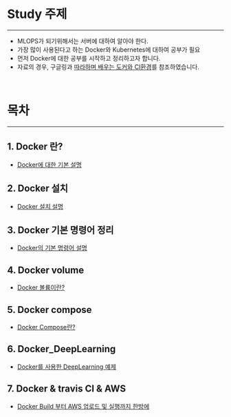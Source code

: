 # Study 주제

<hr/>

- MLOPS가 되기위해서는 서버에 대하여 알아야 한다.
- 가장 많이 사용된다고 하는 Docker와 Kubernetes에 대하여 공부가 필요
- 먼저 Docker에 대한 공부를 시작하고 정리하고자 합니다.
- 자료의 경우, 구글링과 [따라하며 배우는 도커와 CI환경](https://www.inflearn.com/course/%EB%94%B0%EB%9D%BC%ED%95%98%EB%A9%B0-%EB%B0%B0%EC%9A%B0%EB%8A%94-%EB%8F%84%EC%BB%A4-ci/dashboard)를 참조하였습니다.
</br>

# 목차

<hr/>

## 1. Docker 란?
- [Docker에 대한 기본 설명](https://github.com/heohyoyeong/DockerStudy/tree/main/1.%20What_is_Docker)
## 2. Docker 설치
- [Docker 설치 설명](https://github.com/heohyoyeong/DockerStudy/tree/main/2.%20Install_Docker)
## 3. Docker 기본 명령어 정리
- [Docker의 기본 명령어 설명](https://github.com/heohyoyeong/DockerStudy/tree/main/3.%20Docker_command)
## 4. Docker volume
- [Docker 볼륨이란?](https://github.com/heohyoyeong/DockerStudy/tree/main/4.%20Docker_Volume)
## 5. Docker compose
- [Docker Compose란?](https://github.com/heohyoyeong/DockerStudy/tree/main/5.%20Docker_Compose)
## 6. Docker_DeepLearning
- [Docker를 사용한 DeepLearning 예제](https://github.com/heohyoyeong/DockerStudy/tree/main/6.%20Docker_DeepLearning)
## 7. Docker & travis CI & AWS
- [Docker Build 부터 AWS 업로드 및 실행까지 한방에](https://github.com/heohyoyeong/docker-fullstack-app)

